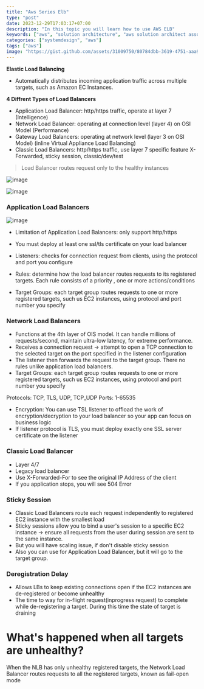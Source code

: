 ```yaml
---
title: "Aws Series Elb"
type: "post"
date: 2023-12-29T17:03:17+07:00
description: "In this topic you will learn how to use AWS ELB"
keywords: ["aws", "solution architecture", "aws solution architect associate"]
categories: ["systemdesign", "aws"]
tags: ["aws"]
image: "https://gist.github.com/assets/31009750/80784dbb-3619-4751-aaa9-100b0a0ec8d1"
---
```


**Elastic Load Balancing**

- Automatically distributes incoming application traffic across multiple targets, such as Amazon EC Instances.

**4 Diffrent Types of Load Balancers**

- Application Load Balancer: http/https traffic, operate at layer 7 (Intelligence)
- Network Load Balancer: operating at connection level (layer 4) on OSI Model (Performance)
- Gateway Load Balancers: operating at network level (layer 3 on OSI Model) (inline Virtual Appliance Load Balancing)
- Classic Load Balancers: http/https traffic, use layer 7 specific feature X-Forwarded, sticky session, classic/dev/test

> Load Balancer routes request only to the healthy instances

![image](https://gist.github.com/assets/31009750/1b8b9cc7-21f2-4a62-b581-3aff3bcc7ab1)

![image](https://gist.github.com/assets/31009750/bf6f8ab6-dc20-4d7f-89ae-84f116e73dee)

### Application Load Balancers

![image](https://gist.github.com/assets/31009750/aa496c30-0865-4a99-9454-d3f4d2fbd925)

- Limitation of Application Load Balancers: only support http/https
- You must deploy at least one ssl/tls certificate on your load balancer

- Listeners: checks for connection request from clients, using the protocol and port you configure
- Rules: determine how the load balancer routes requests to its registered targets. Each rule consists of a priority , one or more actions/conditions
- Target Groups: each target group routes requests to one or more registered targets, such us EC2 instances, using protocol and port number you specify

### Network Load Balancers

- Functions at the 4th layer of OIS model. It can handle millions of requests/second, maintain ultra-low latency, for extreme performance.
- Receives a connection request -> attempt to open a TCP connection to the selected target on the port specified in the listener configuration
- The listener then forwards the request to the target group. There no rules unlike application load balancers.
- Target Groups: each target group routes requests to one or more registered targets, such us EC2 instances, using protocol and port number you specify

Protocols: TCP, TLS, UDP, TCP_UDP
Ports: 1-65535

- Encryption: You can use TSL listener to offload the work of encryption/decryption to your load balancer so your app can focus on business logic
- If listener protocol is TLS, you must deploy exactly one SSL server certificate on the listener

### Classic Load Balancer

- Layer 4/7
- Legacy load balancer
- Use X-Forwarded-For to see the original IP Address of the client
- If you application stops, you will see 504 Error

### Sticky Session

- Classic Load Balancers route each request independently to registered EC2 instance with the smallest load
- Sticky sessions allow you to bind a user's session to a specific EC2 instance -> ensure all requests from the user during session are sent to the same instance.
- But you will have scaling issue, if don't disable sticky session
- Also you can use for Application Load Balancer, but it will go to the target group.

### Deregistration Delay

- Allows LBs to keep existing connections open if the EC2 instances are de-registered or become unhealthy
- The time to way for in-flight request(inprogress request) to complete while de-registering a target. During this time the state of target is draining

# What's happened when all targets are unhealthy?

When the NLB has only unhealthy registered targets, the Network Load Balancer routes requests to all the registered targets, known as fail-open mode
